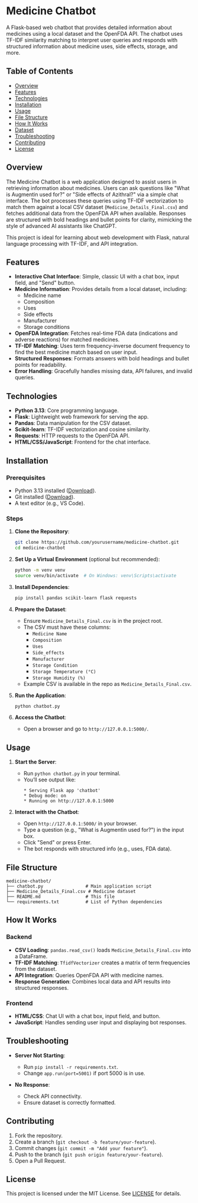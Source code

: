 # Medicine Chatbot

A Flask-based web chatbot that provides detailed information about medicines using a local dataset and the OpenFDA API. The chatbot uses TF-IDF similarity matching to interpret user queries and responds with structured information about medicine uses, side effects, storage, and more.

## Table of Contents
- [Overview](#overview)
- [Features](#features)
- [Technologies](#technologies)
- [Installation](#installation)
- [Usage](#usage)
- [File Structure](#file-structure)
- [How It Works](#how-it-works)
- [Dataset](#dataset)
- [Troubleshooting](#troubleshooting)
- [Contributing](#contributing)
- [License](#license)

## Overview

The Medicine Chatbot is a web application designed to assist users in retrieving information about medicines. Users can ask questions like "What is Augmentin used for?" or "Side effects of Azithral?" via a simple chat interface. The bot processes these queries using TF-IDF vectorization to match them against a local CSV dataset (`Medicine_Details_Final.csv`) and fetches additional data from the OpenFDA API when available. Responses are structured with bold headings and bullet points for clarity, mimicking the style of advanced AI assistants like ChatGPT.

This project is ideal for learning about web development with Flask, natural language processing with TF-IDF, and API integration.

## Features

- **Interactive Chat Interface**: Simple, classic UI with a chat box, input field, and "Send" button.
- **Medicine Information**: Provides details from a local dataset, including:
  - Medicine name
  - Composition
  - Uses
  - Side effects
  - Manufacturer
  - Storage conditions
- **OpenFDA Integration**: Fetches real-time FDA data (indications and adverse reactions) for matched medicines.
- **TF-IDF Matching**: Uses term frequency-inverse document frequency to find the best medicine match based on user input.
- **Structured Responses**: Formats answers with bold headings and bullet points for readability.
- **Error Handling**: Gracefully handles missing data, API failures, and invalid queries.

## Technologies

- **Python 3.13**: Core programming language.
- **Flask**: Lightweight web framework for serving the app.
- **Pandas**: Data manipulation for the CSV dataset.
- **Scikit-learn**: TF-IDF vectorization and cosine similarity.
- **Requests**: HTTP requests to the OpenFDA API.
- **HTML/CSS/JavaScript**: Frontend for the chat interface.

## Installation

### Prerequisites
- Python 3.13 installed ([Download](https://www.python.org/downloads/)).
- Git installed ([Download](https://git-scm.com/downloads)).
- A text editor (e.g., VS Code).

### Steps
1. **Clone the Repository**:
   ```bash
   git clone https://github.com/yourusername/medicine-chatbot.git
   cd medicine-chatbot
   ```

2. **Set Up a Virtual Environment** (optional but recommended):
   ```bash
   python -m venv venv
   source venv/bin/activate  # On Windows: venv\Scripts\activate
   ```

3. **Install Dependencies**:
   ```bash
   pip install pandas scikit-learn flask requests
   ```

4. **Prepare the Dataset**:
   - Ensure `Medicine_Details_Final.csv` is in the project root.
   - The CSV must have these columns:
     - `Medicine Name`
     - `Composition`
     - `Uses`
     - `Side_effects`
     - `Manufacturer`
     - `Storage Condition`
     - `Storage Temperature (°C)`
     - `Storage Humidity (%)`
   - Example CSV is available in the repo as `Medicine_Details_Final.csv`.

5. **Run the Application**:
   ```bash
   python chatbot.py
   ```

6. **Access the Chatbot**:
   - Open a browser and go to `http://127.0.0.1:5000/`.

## Usage

1. **Start the Server**:
   - Run `python chatbot.py` in your terminal.
   - You’ll see output like:
     ```
     * Serving Flask app 'chatbot'
     * Debug mode: on
     * Running on http://127.0.0.1:5000
     ```

2. **Interact with the Chatbot**:
   - Open `http://127.0.0.1:5000/` in your browser.
   - Type a question (e.g., "What is Augmentin used for?") in the input box.
   - Click "Send" or press Enter.
   - The bot responds with structured info (e.g., uses, FDA data).

## File Structure

```
medicine-chatbot/
├── chatbot.py                # Main application script
├── Medicine_Details_Final.csv # Medicine dataset
├── README.md                 # This file
└── requirements.txt          # List of Python dependencies
```

## How It Works

### Backend
- **CSV Loading**: `pandas.read_csv()` loads `Medicine_Details_Final.csv` into a DataFrame.
- **TF-IDF Matching**: `TfidfVectorizer` creates a matrix of term frequencies from the dataset.
- **API Integration**: Queries OpenFDA API with medicine names.
- **Response Generation**: Combines local data and API results into structured responses.

### Frontend
- **HTML/CSS**: Chat UI with a chat box, input field, and button.
- **JavaScript**: Handles sending user input and displaying bot responses.

## Troubleshooting

- **Server Not Starting**:
  - Run `pip install -r requirements.txt`.
  - Change `app.run(port=5001)` if port 5000 is in use.

- **No Response**:
  - Check API connectivity.
  - Ensure dataset is correctly formatted.

## Contributing

1. Fork the repository.
2. Create a branch (`git checkout -b feature/your-feature`).
3. Commit changes (`git commit -m "Add your feature"`).
4. Push to the branch (`git push origin feature/your-feature`).
5. Open a Pull Request.

## License

This project is licensed under the MIT License. See [LICENSE](LICENSE) for details.

